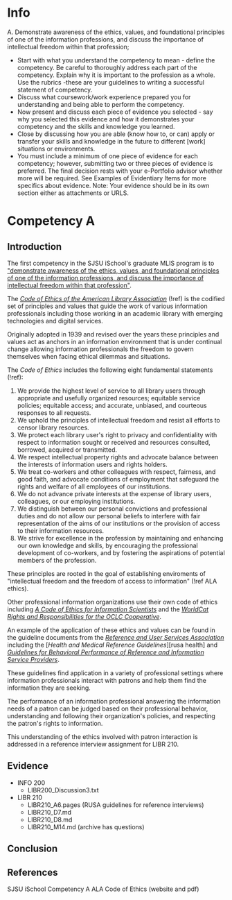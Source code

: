 # Info

A. Demonstrate awareness of the ethics, values, and foundational principles of one of the information professions, and discuss the importance of intellectual freedom within that profession;

- Start with what you understand the competency to mean - define the competency. Be careful to thoroughly address each part of the competency. Explain why it is important to the profession as a whole. Use the rubrics -these are your guidelines to writing a successful statement of competency.
- Discuss what coursework/work experience prepared you for understanding and being able to perform the competency.
- Now present and discuss each piece of evidence you selected - say why you selected this evidence and how it demonstrates your competency and the skills and knowledge you learned.
- Close by discussing how you are able (know how to, or can) apply or transfer your skills and knowledge in the future to different [work] situations or environments.
- You must include a minimum of one piece of evidence for each competency; however, submitting two or three pieces of evidence is preferred. The final decision rests with your e-Portfolio advisor whether more will be required. See Examples of Evidentiary Items for more specifics about evidence. Note: Your evidence should be in its own section either as attachments or URLS.

# Competency A

## Introduction

The first competency in the SJSU iSchool's graduate MLIS program is to ["demonstrate awareness of the ethics, values, and foundational principles of one of the information professions, and discuss the importance of intellectual freedom within that profession"][comp a]. 

The [*Code of Ethics of the American Library Association*][ala ethics] (!ref) is the codified set of principles and values that guide the work of various information professionals including those working in an academic library with emerging technologies and digital services.

Originally adopted in 1939 and revised over the years these principles and values act as anchors in an information environment that is under continual change allowing information professionals the freedom to govern themselves when facing ethical dilemmas and situations. 

The *Code of Ethics* includes the following eight fundamental statements (!ref):

1. We provide the highest level of service to all library users through appropriate and usefully organized resources; equitable service policies; equitable access; and accurate, unbiased, and courteous responses to all requests.
2. We uphold the principles of intellectual freedom and resist all efforts to censor library resources.
3. We protect each library user's right to privacy and confidentiality with respect to information sought or received and resources consulted, borrowed, acquired or transmitted.
4. We respect intellectual property rights and advocate balance between the interests of information users and rights holders.
5. We treat co-workers and other colleagues with respect, fairness, and good faith, and advocate conditions of employment that safeguard the rights and welfare of all employees of our institutions.
6. We do not advance private interests at the expense of library users, colleagues, or our employing institutions.
7. We distinguish between our personal convictions and professional duties and do not allow our personal beliefs to interfere with fair representation of the aims of our institutions or the provision of access to their information resources.
8. We strive for excellence in the profession by maintaining and enhancing our own knowledge and skills, by encouraging the professional development of co-workers, and by fostering the aspirations of potential members of the profession.

These principles are rooted in the goal of establishing enviroments of "intellectual freedom and the freedom of access to information" (!ref ALA ethics). 

Other professional information organizations use their own code of ethics including [*A Code of Ethics for Information Scientists*][info science ethics] and the [*WorldCat Rights and Responsibilities for the OCLC Cooperative*][oclc rights].

An example of the application of these ethics and values can be found in the guideline documents from the [*Reference and User Services Association*][rusa] including the [*Health and Medical Reference Guidelines*][rusa health] and [*Guidelines for Behavioral Performance of Reference and Information Service Providers*][rusa behavior]. 

These guidelines find application in a variety of professional settings where information professionals interact with patrons and help them find the information they are seeking. 

The performance of an information professional answering the information needs of a patron can be judged based on their professional behavior, understanding and following their organization's policies, and respecting the patron's rights to information.

This understanding of the ethics involved with patron interaction is addressed in a reference interview assignment for LIBR 210.

## Evidence

- INFO 200
    - LIBR200\_Discussion3.txt
- LIBR 210
    - LIBR210\_A6.pages (RUSA guidelines for reference interviews)
    - LIBR210\_D7.md
    - LIBR210\_D8.md
    - LIBR210\_M14.md (archive has questions)

## Conclusion

## References

SJSU iSchool Competency A
ALA Code of Ethics (website and pdf)

[ala ethics]: http://www.ala.org/advocacy/proethics/codeofethics/codeethics "ALA Code of Ethics"
[comp a]: http://ischool.sjsu.edu/current-students/courses/core-competencies "SJSU iSchool MLIS Core Competencies"
[info science ethics]: http://cool.conservation-us.org/bytopic/ethics/asiseth.html "A Code of Ethics for Information Scientists"
[oclc rights]: https://www.oclc.org/worldcat/cooperative-quality/policy.en.html "OCLC Rights and Responsibilities"
[rusa behavior]: http://www.ala.org/rusa/resources/guidelines/guidelinesbehavioral "RUSA Behavioral Performance Guidelines"
[rusa]: http://www.ala.org/rusa/ "RUSA"
